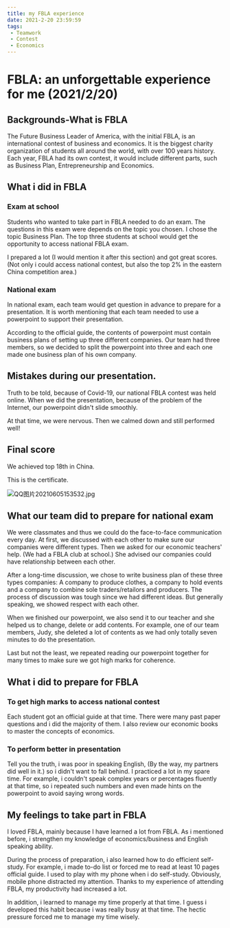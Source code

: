 ```yaml
---
title: my FBLA experience
date: 2021-2-20 23:59:59
tags:
 - Teamwork
 - Contest
 - Economics
---
```


# FBLA: an unforgettable experience for me (2021/2/20)

## Backgrounds-What is FBLA

The Future Business Leader of America, with the initial FBLA, is an international contest of business and economics. It is the biggest charity organization of students all around the world, with over 100 years history. Each year, FBLA had its own contest, it would include different parts, such as Business Plan, Entrepreneurship and Economics.


## What i did in FBLA

### Exam at school

Students who wanted to take part in FBLA needed to do an exam. The questions in this exam were depends on the topic you chosen. I chose the topic Business Plan. The top three students at school would get the opportunity to access national FBLA exam.

I prepared a lot (I would mention it after this section) and got great scores. (Not only i could access national contest, but also the top 2% in the eastern China competition area.)

### National exam

In national exam, each team would get question in advance to prepare for a presentation. It is worth mentioning that each team needed to use a powerpoint to support their presentation.

According to the official guide, the contents of powerpoint must contain business plans of setting up three different companies. Our team had three members, so we decided to split the powerpoint into three and each one made one business plan of his own company.

## Mistakes during our presentation.

Truth to be told, because of Covid-19, our national FBLA contest was held online. When we did the presentation, because of the problem of the Internet, our powerpoint didn't slide smoothly. 

At that time, we were nervous. Then we calmed down and still performed well! 

## Final score

We achieved top 18th in China.

This is the certificate.

![QQ图片20210605153532.jpg](https://i.loli.net/2021/06/26/mJOBsTy9UiD7Zoz.jpg)

## What our team did to prepare for national exam

We were classmates and thus we could do the face-to-face communication every day. At first, we discussed with each other to make sure our companies were different types. Then we asked for our economic teachers' help. (We had a FBLA club at school.) She advised our companies could have relationship between each other.

After a long-time discussion, we chose to write business plan of these three types companies: A company to produce clothes, a company to hold events and a company to combine sole traders/retailors and producers. The process of discussion was tough since we had different ideas. But generally speaking, we showed respect with each other.

When we finished our powerpoint, we also send it to our teacher and she helped us to change, delete or add contents. For example, one of our team members, Judy, she deleted a lot of contents as we had only totally seven minutes to do the presentation.

Last but not the least, we repeated reading our powerpoint together for many times to make sure we got high marks for coherence.

## What i did to prepare for FBLA

### To get high marks to access national contest

Each student got an official guide at that time. There were many past paper questions and i did the majority of them. I also review our economic books to master the concepts of economics.

### To perform better in presentation

Tell you the truth, i was poor in speaking English, (By the way, my partners did well in it.) so i didn't want to fall behind. I practiced a lot in my spare time. For example, i couldn't speak complex years or percentages fluently at that time, so i repeated such numbers and even made hints on the powerpoint to avoid saying wrong words.

## My  feelings to take part in FBLA

I loved FBLA, mainly because I have learned a lot from FBLA. As i mentioned before, i strengthen my knowledge of economics/business and English speaking ability.

During the process of preparation, i also learned how to do efficient self-study. For example, i made to-do list or forced me to read at least 10 pages official guide. I used to play with my phone when i do self-study. Obviously, mobile phone distracted my attention. Thanks to my experience of attending FBLA, my productivity had increased a lot.

In addition, i learned to manage my time properly at that time. I guess i developed this habit because i was really busy at that time. The hectic pressure forced me to manage my time wisely.
